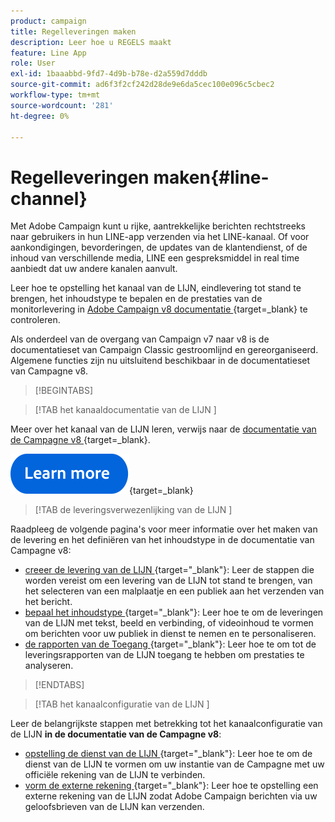 ```yaml
---
product: campaign
title: Regelleveringen maken
description: Leer hoe u REGELS maakt
feature: Line App
role: User
exl-id: 1baaabbd-9fd7-4d9b-b78e-d2a559d7dddb
source-git-commit: ad6f3f2cf242d28de9e6da5cec100e096c5cbec2
workflow-type: tm+mt
source-wordcount: '281'
ht-degree: 0%

---
```


# Regelleveringen maken{#line-channel}

Met Adobe Campaign kunt u rijke, aantrekkelijke berichten rechtstreeks naar gebruikers in hun LINE-app verzenden via het LINE-kanaal. Of voor aankondigingen, bevorderingen, de updates van de klantendienst, of de inhoud van verschillende media, LINE een gespreksmiddel in real time aanbiedt dat uw andere kanalen aanvult.

Leer hoe te opstelling het kanaal van de LIJN, eindlevering tot stand te brengen, het inhoudstype te bepalen en de prestaties van de monitorlevering in [ Adobe Campaign v8 documentatie ](https://experienceleague.adobe.com/en/docs/campaign/campaign-v8/send/line.md){target=_blank} te controleren.

Als onderdeel van de overgang van Campaign v7 naar v8 is de documentatieset van Campaign Classic gestroomlijnd en gereorganiseerd. Algemene functies zijn nu uitsluitend beschikbaar in de documentatieset van Campagne v8.

>[!BEGINTABS]

>[!TAB  het kanaaldocumentatie van de LIJN ]

Meer over het kanaal van de LIJN leren, verwijs naar de [ documentatie van de Campagne v8 ](https://experienceleague.adobe.com/en/docs/campaign/campaign-v8/send/line.html){target=_blank}.


[![afbeelding](../../assets/do-not-localize/learn-more-button.svg)](https://experienceleague.adobe.com/en/docs/campaign/campaign-v8/send/emails/email){target=_blank}


>[!TAB  de leveringsverwezenlijking van de LIJN ]

Raadpleeg de volgende pagina&#39;s voor meer informatie over het maken van de levering en het definiëren van het inhoudstype in de documentatie van Campagne v8:

* [ creeer de levering van de LIJN ](https://experienceleague.adobe.com/en/docs/campaign/campaign-v8/send/line.md#creating-the-delivery){target="_blank"}: Leer de stappen die worden vereist om een levering van de LIJN tot stand te brengen, van het selecteren van een malplaatje en een publiek aan het verzenden van het bericht.
* [ bepaal het inhoudstype ](https://experienceleague.adobe.com/en/docs/campaign/campaign-v8/send/line.md#defining-the-content){target="_blank"}: Leer hoe te om de leveringen van de LIJN met tekst, beeld en verbinding, of videoinhoud te vormen om berichten voor uw publiek in dienst te nemen en te personaliseren.
* [ de rapporten van de Toegang ](https://experienceleague.adobe.com/en/docs/campaign/campaign-v8/send/line.md#accessing-reports){target="_blank"}: Leer hoe te om tot de leveringsrapporten van de LIJN toegang te hebben om prestaties te analyseren.


>[!ENDTABS]



>[!TAB  het kanaalconfiguratie van de LIJN ]

Leer de belangrijkste stappen met betrekking tot het kanaalconfiguratie van de LIJN **in de documentatie van de Campagne v8**:

* [ opstelling de dienst van de LIJN ](https://experienceleague.adobe.com/en/docs/campaign/campaign-v8/send/line.md#configure-line-service){target="_blank"}: Leer hoe te om de dienst van de LIJN te vormen om uw instantie van de Campagne met uw officiële rekening van de LIJN te verbinden.
* [ vorm de externe rekening ](https://experienceleague.adobe.com/en/docs/campaign/campaign-v8/send/line.md#configure-line-external){target="_blank"}: Leer hoe te opstelling een externe rekening van de LIJN zodat Adobe Campaign berichten via uw geloofsbrieven van de LIJN kan verzenden.

